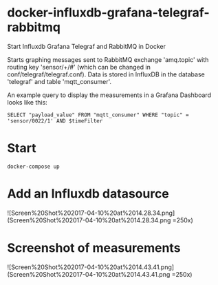 # docker-influxdb-grafana-telegraf-rabbitmq

Start Influxdb Grafana Telegraf and RabbitMQ in Docker

Starts graphing messages sent to RabbitMQ exchange 'amq.topic' with routing key 'sensor/+/#' (which can be changed in conf/telegraf/telegraf.conf). Data is stored in InfluxDB in the database 'telegraf' and table 'mqtt_consumer'. 

An example query to display the measurements in a Grafana Dashboard looks like this:

```
SELECT "payload_value" FROM "mqtt_consumer" WHERE "topic" = 'sensor/0022/1' AND $timeFilter
```

# Start

```
docker-compose up
```

# Add an Influxdb datasource

![Screen%20Shot%202017-04-10%20at%2014.28.34.png](Screen%20Shot%202017-04-10%20at%2014.28.34.png =250x)

# Screenshot of measurements

![Screen%20Shot%202017-04-10%20at%2014.43.41.png](Screen%20Shot%202017-04-10%20at%2014.43.41.png =250x)

